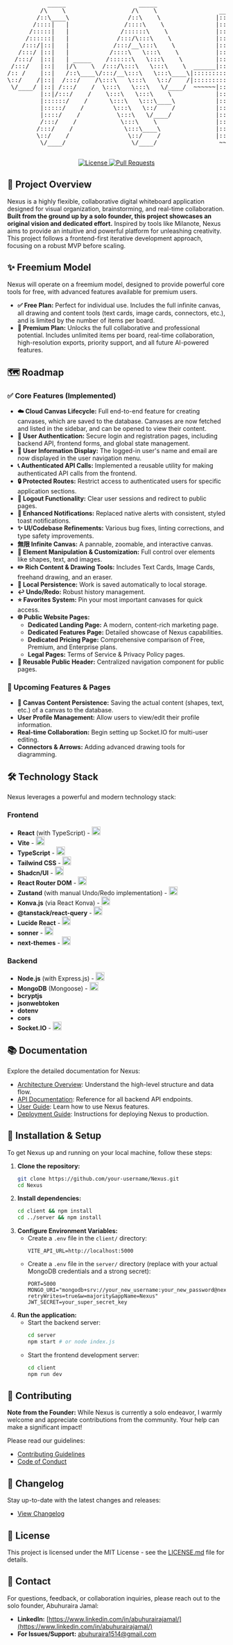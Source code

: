 <p align="center">
<pre>
           _____                    _____                                            _____                    _____          
         /\    \                  /\    \                 ______                   /\    \                  /\    \         
        /::\____\                /::\    \               |::|   |                 /::\____\                /::\    \        
       /::::|   |               /::::\    \              |::|   |                /:::/    /               /::::\    \       
      /:::::|   |              /::::::\    \             |::|   |               /:::/    /               /::::::\    \      
     /::::::|   |             /:::/\:::\    \            |::|   |              /:::/    /               /:::/\:::\    \     
    /:::/|::|   |            /:::/__\:::\    \           |::|   |             /:::/    /               /:::/__\:::\    \    
   /:::/ |::|   |           /::::\   \:::\    \          |::|   |            /:::/    /                \:::\   \:::\    \   
  /:::/  |::|   | _____    /::::::\   \:::\    \         |::|   |           /:::/    /      _____    ___\:::\   \:::\    \  
 /:::/   |::|   |/\    \  /:::/\:::\   \:::\    \  ______|::|___|___ ____  /:::/____/      /\    \  /\   \:::\   \:::\    \ 
/:: /    |::|   /::\____\/:::/__\:::\   \:::\____\|:::::::::::::::::|    ||:::|    /      /::\____\/::\   \:::\   \:::\____\
\::/    /|::|  /:::/    /\:::\   \:::\   \::/    /|:::::::::::::::::|____||:::|____\     /:::/    /\:::\   \:::\   \::/    /
 \/____/ |::| /:::/    /  \:::\   \:::\   \/____/  ~~~~~~|::|~~~|~~~       \:::\    \   /:::/    /  \:::\   \:::\   \/____/ 
         |::|/:::/    /    \:::\   \:::\    \            |::|   |           \:::\    \ /:::/    /    \:::\   \:::\    \     
         |::::::/    /      \:::\   \:::\____\           |::|   |            \:::\    /:::/    /      \:::\   \:::\____\    
         |:::::/    /        \:::\   \::/    /           |::|   |             \:::\__/:::/    /        \:::\  /:::/    /    
         |::::/    /          \:::\   \/____/            |::|   |              \::::::::/    /          \:::\/:::/    /     
         /:::/    /            \:::\    \                |::|   |               \::::::/    /            \::::::/    /      
        /:::/    /              \:::\____\               |::|   |                \::::/    /              \::::/    /       
        \::/    /                \::/    /               |::|___|                 \::/____/                \::/    /        
         \/____/                  \/____/                 ~~                       ~~                       \/____/         
                                                                                                                            
</pre>
</p>
</p> 

<p align="center">
  <a href="https://github.com/your-username/Nexus/blob/main/LICENSE.md">
    <img src="https://img.shields.io/badge/License-MIT-blue.svg" alt="License">
  </a>
  <a href="https://github.com/your-username/Nexus/issues">
    <img src="https://img.shields.io/github/issues-pr/your-username/Nexus" alt="Pull Requests">
  </a>
  <!-- Add more badges here, e.g., build status, code coverage -->
</p>

## 🚀 Project Overview

Nexus is a highly flexible, collaborative digital whiteboard application designed for visual organization, brainstorming, and real-time collaboration. **Built from the ground up by a solo founder, this project showcases an original vision and dedicated effort.** Inspired by tools like Milanote, Nexus aims to provide an intuitive and powerful platform for unleashing creativity. This project follows a frontend-first iterative development approach, focusing on a robust MVP before scaling.

<!-- Add a compelling screenshot or GIF here -->
<!-- ![Nexus Demo](link-to-your-demo-gif.gif) -->

## ✨ Freemium Model

Nexus will operate on a freemium model, designed to provide powerful core tools for free, with advanced features available for premium users.

*   **✅ Free Plan:** Perfect for individual use. Includes the full infinite canvas, all drawing and content tools (text cards, image cards, connectors, etc.), and is limited by the number of items per board.
*   **🚀 Premium Plan:** Unlocks the full collaborative and professional potential. Includes unlimited items per board, real-time collaboration, high-resolution exports, priority support, and all future AI-powered features.

## 🗺️ Roadmap

### ✅ Core Features (Implemented)

*   **☁️ Cloud Canvas Lifecycle:** Full end-to-end feature for creating canvases, which are saved to the database. Canvases are now fetched and listed in the sidebar, and can be opened to view their content.
*   **🔐 User Authentication:** Secure login and registration pages, including backend API, frontend forms, and global state management.
*   **👤 User Information Display:** The logged-in user's name and email are now displayed in the user navigation menu.
*   **📞 Authenticated API Calls:** Implemented a reusable utility for making authenticated API calls from the frontend.
*   **🔒 Protected Routes:** Restrict access to authenticated users for specific application sections.
*   **🚪 Logout Functionality:** Clear user sessions and redirect to public pages.
*   **🔔 Enhanced Notifications:** Replaced native alerts with consistent, styled toast notifications.
*   **✨ UI/Codebase Refinements:** Various bug fixes, linting corrections, and type safety improvements.
*   **無限 Infinite Canvas:** A pannable, zoomable, and interactive canvas.
*   **🎨 Element Manipulation & Customization:** Full control over elements like shapes, text, and images.
*   **✏️ Rich Content & Drawing Tools:** Includes Text Cards, Image Cards, freehand drawing, and an eraser.
*   **💾 Local Persistence:** Work is saved automatically to local storage.
*   **↩️ Undo/Redo:** Robust history management.
*   **⭐ Favorites System:** Pin your most important canvases for quick access.
*   **🌐 Public Website Pages:**
    *   **Dedicated Landing Page:** A modern, content-rich marketing page.
    *   **Dedicated Features Page:** Detailed showcase of Nexus capabilities.
    *   **Dedicated Pricing Page:** Comprehensive comparison of Free, Premium, and Enterprise plans.
    *   **Legal Pages:** Terms of Service & Privacy Policy pages.
*   **🔄 Reusable Public Header:** Centralized navigation component for public pages.

### 🚀 Upcoming Features & Pages

*   **💾 Canvas Content Persistence:** Saving the actual content (shapes, text, etc.) of a canvas to the database.
*   **User Profile Management:** Allow users to view/edit their profile information.
*   **Real-time Collaboration:** Begin setting up Socket.IO for multi-user editing.
*   **Connectors & Arrows:** Adding advanced drawing tools for diagramming.

## 🛠️ Technology Stack

Nexus leverages a powerful and modern technology stack:

### Frontend

*   **React** (with TypeScript) - <img src="https://cdn.jsdelivr.net/gh/devicons/devicon/icons/react/react-original.svg" alt="React" width="20" height="20"/>
*   **Vite** - <img src="https://cdn.jsdelivr.net/gh/devicons/devicon/icons/vitejs/vitejs-original.svg" alt="Vite" width="20" height="20"/>
*   **TypeScript** - <img src="https://cdn.jsdelivr.net/gh/devicons/devicon/icons/typescript/typescript-original.svg" alt="TypeScript" width="20" height="20"/>
*   **Tailwind CSS** - <img src="https://cdn.jsdelivr.net/gh/devicons/devicon/icons/tailwindcss/tailwindcss-plain.svg" alt="Tailwind CSS" width="20" height="20"/>
*   **Shadcn/UI** - <img src="https://avatars.githubusercontent.com/u/124591059?s=200&v=4" alt="Shadcn/UI" width="20" height="20"/>
*   **React Router DOM** - <img src="https://reactrouter.com/favicon.png" alt="React Router" width="20" height="20"/>
*   **Zustand** (with manual Undo/Redo implementation) - <img src="https://github.com/pmndrs/zustand/raw/main/bear.png" alt="Zustand" width="20" height="20"/>
*   **Konva.js** (via React Konva) - <img src="https://konvajs.org/assets/konva-logo.png" alt="Konva.js" width="20" height="20"/>
*   **@tanstack/react-query** - <img src="https://raw.githubusercontent.com/TanStack/query/main/media/repo-icon.svg" alt="React Query" width="20" height="20"/>
*   **Lucide React** - <img src="https://lucide.dev/logo.svg" alt="Lucide React" width="20" height="20"/>
*   **sonner** - <img src="https://sonner.emilkowalski.studio/logo.svg" alt="sonner" width="20" height="20"/>
*   **next-themes** - <img src="https://assets.vercel.com/image/upload/v1670824459/nextjs/Icon_light_background.png" alt="Next.js" width="20" height="20"/>

### Backend

*   **Node.js** (with Express.js) - <img src="https://cdn.jsdelivr.net/gh/devicons/devicon/icons/nodejs/nodejs-original.svg" alt="Node.js" width="20" height="20"/>
*   **MongoDB** (Mongoose) - <img src="https://cdn.jsdelivr.net/gh/devicons/devicon/icons/mongodb/mongodb-original.svg" alt="MongoDB" width="20" height="20"/>
*   **bcryptjs**
*   **jsonwebtoken**
*   **dotenv**
*   **cors**
*   **Socket.IO** - <img src="https://cdn.jsdelivr.net/gh/devicons/devicon/icons/socketio/socketio-original.svg" alt="Socket.IO" width="20" height="20"/>

## 📚 Documentation

Explore the detailed documentation for Nexus:

*   [Architecture Overview](docs/architecture.md): Understand the high-level structure and data flow.
*   [API Documentation](docs/api.md): Reference for all backend API endpoints.
*   [User Guide](docs/user-guide.md): Learn how to use Nexus features.
*   [Deployment Guide](docs/deployment.md): Instructions for deploying Nexus to production.

## 🚀 Installation & Setup

To get Nexus up and running on your local machine, follow these steps:

1.  **Clone the repository:**
    ```bash
    git clone https://github.com/your-username/Nexus.git
    cd Nexus
    ```
2.  **Install dependencies:**
    ```bash
    cd client && npm install
    cd ../server && npm install
    ```
3.  **Configure Environment Variables:**
    *   Create a `.env` file in the `client/` directory:
        ```
        VITE_API_URL=http://localhost:5000
        ```
    *   Create a `.env` file in the `server/` directory (replace with your actual MongoDB credentials and a strong secret):
        ```
        PORT=5000
        MONGO_URI="mongodb+srv://your_new_username:your_new_password@nexus.cigvjke.mongodb.net/?retryWrites=true&w=majority&appName=Nexus"
        JWT_SECRET=your_super_secret_key
        ```
4.  **Run the application:**
    *   Start the backend server:
        ```bash
        cd server
        npm start # or node index.js
        ```
    *   Start the frontend development server:
        ```bash
        cd client
        npm run dev
        ```

## 🤝 Contributing

**Note from the Founder:** While Nexus is currently a solo endeavor, I warmly welcome and appreciate contributions from the community. Your help can make a significant impact!

Please read our guidelines:

*   [Contributing Guidelines](CONTRIBUTING.md)
*   [Code of Conduct](CODE_OF_CONDUCT.md)

## 📜 Changelog

Stay up-to-date with the latest changes and releases:

*   [View Changelog](CHANGELOG.md)

## 📄 License

This project is licensed under the MIT License - see the [LICENSE.md](LICENSE.md) file for details.

## 📧 Contact

For questions, feedback, or collaboration inquiries, please reach out to the solo founder, Abuhuraira Jamal:

*   **LinkedIn:** [https://www.linkedin.com/in/abuhurairajamal/](https://www.linkedin.com/in/abuhurairajamal/)
*   **For Issues/Support:** abuhuraira1514@gmail.com
